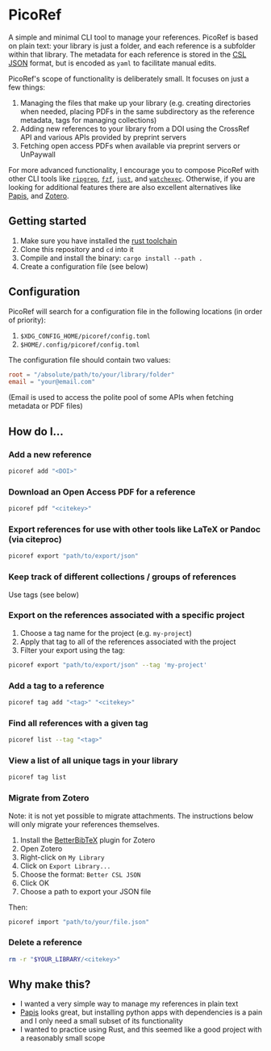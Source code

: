 # PicoRef
A simple and minimal CLI tool to manage your references.
PicoRef is based on plain text: your library is just a folder, and each reference is a subfolder within that library. The metadata for each reference is stored in the [CSL JSON](https://citeproc-js.readthedocs.io/en/latest/csl-json/markup.html) format, but is encoded as `yaml` to facilitate manual edits. 

PicoRef's scope of functionality is deliberately small. It focuses on just a few things:
1. Managing the files that make up your library (e.g. creating directories when needed, placing PDFs in the same subdirectory as the reference metadata, tags for managing collections)
2. Adding new references to your library from a DOI using the CrossRef API and various APIs provided by preprint servers
3. Fetching open access PDFs when available via preprint servers or UnPaywall

For more advanced functionality, I encourage you to compose PicoRef with other CLI tools like [`ripgrep`](https://github.com/BurntSushi/ripgrep), [`fzf`](https://github.com/junegunn/fzf), [`just`](https://github.com/casey/just), and [`watchexec`](https://github.com/watchexec/watchexec). Otherwise, if you are looking for additional features there are also excellent alternatives like [Papis](https://github.com/papis/papis), and [Zotero](https://www.zotero.org/).

## Getting started
1. Make sure you have installed the [rust toolchain](https://www.rust-lang.org/tools/install)
2. Clone this repository and `cd` into it
3. Compile and install the binary: `cargo install --path .`
4. Create a configuration file (see below)

## Configuration
PicoRef will search for a configuration file in the following locations (in order of priority):
1. `$XDG_CONFIG_HOME/picoref/config.toml`
2. `$HOME/.config/picoref/config.toml`

The configuration file should contain two values:
```toml
root = "/absolute/path/to/your/library/folder"
email = "your@email.com"
```
(Email is used to access the polite pool of some APIs when fetching metadata or PDF files)

## How do I...
### Add a new reference
```sh
picoref add "<DOI>"
```

### Download an Open Access PDF for a reference
```sh
picoref pdf "<citekey>"
```

### Export references for use with other tools like LaTeX or Pandoc (via citeproc)
```sh
picoref export "path/to/export/json"
```

### Keep track of different collections / groups of references
Use tags (see below)

### Export on the references associated with a specific project
1. Choose a tag name for the project (e.g. `my-project`)
2. Apply that tag to all of the references associated with the project
3. Filter your export using the tag:

```sh
picoref export "path/to/export/json" --tag 'my-project'
```

### Add a tag to a reference
```sh
picoref tag add "<tag>" "<citekey>"
```

### Find all references with a given tag
```sh
picoref list --tag "<tag>"
```

### View a list of all unique tags in your library
```sh
picoref tag list
```

### Migrate from Zotero
Note: it is not yet possible to migrate attachments. The instructions below will only migrate your references themselves.

1. Install the [BetterBibTeX](https://retorque.re/zotero-better-bibtex/) plugin for Zotero
2. Open Zotero
3. Right-click on `My Library`
4. Click on `Export Library...`
5. Choose the format: `Better CSL JSON`
6. Click OK
7. Choose a path to export your JSON file

Then:
```sh
picoref import "path/to/your/file.json"
```

### Delete a reference
```sh
rm -r "$YOUR_LIBRARY/<citekey>"
```

## Why make this?
- I wanted a very simple way to manage my references in plain text
- [Papis](https://github.com/papis/papis) looks great, but installing python apps with dependencies is a pain and I only need a small subset of its functionality
- I wanted to practice using Rust, and this seemed like a good project with a reasonably small scope
